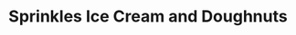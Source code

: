 ---
title: "Sprinkles Ice Cream and Doughnuts"
url: /newport/sprinkles-ice-cream-and-doughnuts/
shop: Süßwaren
---